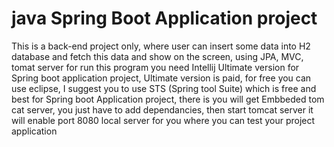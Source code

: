 # java Spring Boot Application project
This is a back-end project only, where user can insert some data into H2 database and fetch this data and show on the screen, using JPA, MVC, tomat server 
for run this program you need Intellij Ultimate version for Spring boot application project, Ultimate version is paid, for free you can use eclipse, I suggest you to use STS (Spring tool Suite) which is free and 
best for Spring boot Application project, there is you will get Embbeded tom cat server, you just have to add dependancies, then start tomcat server it will enable port 8080 local server for you where you can test your project application
